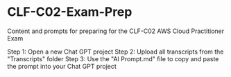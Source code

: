 # CLF-C02-Exam-Prep
Content and prompts for preparing for the CLF-C02 AWS Cloud Practitioner Exam

Step 1:  Open a new Chat GPT project
Step 2: Upload all transcripts from the "Transcripts" folder
Step 3: Use the "AI Prompt.md" file to copy and paste the prompt into your Chat GPT project
